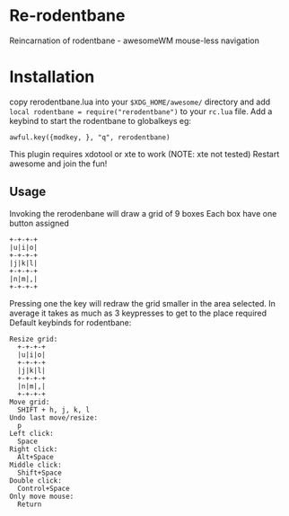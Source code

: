 # Re-rodentbane
Reincarnation of rodentbane - awesomeWM mouse-less navigation

# Installation 
copy rerodentbane.lua into your `$XDG_HOME/awesome/` directory and add `local rodentbane = require("rerodentbane")` to your `rc.lua` file.
Add a keybind to start the rodentbane to globalkeys eg:
```
awful.key({modkey, }, "q", rerodentbane)
```
This plugin requires xdotool or xte to work (NOTE: xte not tested)
Restart awesome and join the fun!

## Usage
Invoking the rerodenbane will draw a grid of 9 boxes
Each box have one button assigned
```
+-+-+-+
|u|i|o|
+-+-+-+                                         
|j|k|l|
+-+-+-+
|n|m|,|
+-+-+-+
```

Pressing one the key will redraw the grid smaller in the area selected.
In average it takes as much as 3 keypresses to get to the place required
Default keybinds for rodentbane:
```
Resize grid:
  +-+-+-+
  |u|i|o|
  +-+-+-+                                         
  |j|k|l|
  +-+-+-+
  |n|m|,|
  +-+-+-+
Move grid:
  SHIFT + h, j, k, l
Undo last move/resize:
  p
Left click:
  Space
Right click:
  Alt+Space
Middle click:
  Shift+Space
Double click:
  Control+Space
Only move mouse:
  Return
```
